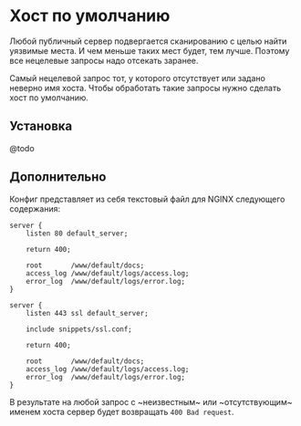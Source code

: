 # Хост по умолчанию

Любой публичный сервер подвергается сканированию с целью найти уязвимые места.
И чем меньше таких мест будет, тем лучше. Поэтому все нецелевые запросы надо
отсекать заранее.

Самый нецелевой запрос тот, у которого отсутствует или задано неверно имя хоста.
Чтобы обработать такие запросы нужно сделать хост по умолчанию.  

## Установка

@todo

## Дополнительно

Конфиг представляет из себя текстовый файл для NGINX следующего содержания:

```
server {
    listen 80 default_server;

    return 400;
    
    root       /www/default/docs;
    access_log /www/default/logs/access.log;
    error_log  /www/default/logs/error.log;
}

server {
    listen 443 ssl default_server;

    include snippets/ssl.conf;
    
    return 400;
    
    root       /www/default/docs;
    access_log /www/default/logs/access.log;
    error_log  /www/default/logs/error.log;
}
```

В результате на любой запрос с ~неизвестным~ или ~отсутствующим~ именем хоста сервер будет возвращать `400 Bad request`.